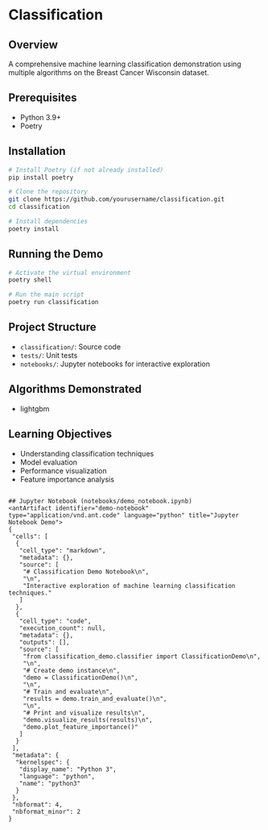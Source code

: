 # Classification

## Overview 
A comprehensive machine learning classification demonstration using multiple algorithms on the Breast Cancer Wisconsin dataset.

## Prerequisites
- Python 3.9+
- Poetry

## Installation
```bash
# Install Poetry (if not already installed)
pip install poetry

# Clone the repository
git clone https://github.com/yourusername/classification.git
cd classification

# Install dependencies
poetry install
```

## Running the Demo
```bash
# Activate the virtual environment
poetry shell

# Run the main script
poetry run classification
```

## Project Structure
- `classification/`: Source code
- `tests/`: Unit tests
- `notebooks/`: Jupyter notebooks for interactive exploration


    
## Algorithms Demonstrated
- lightgbm

## Learning Objectives
- Understanding classification techniques
- Model evaluation
- Performance visualization
- Feature importance analysis
```

## Jupyter Notebook (notebooks/demo_notebook.ipynb)
<antArtifact identifier="demo-notebook" type="application/vnd.ant.code" language="python" title="Jupyter Notebook Demo">
{
 "cells": [
  {
   "cell_type": "markdown",
   "metadata": {},
   "source": [
    "# Classification Demo Notebook\n",
    "\n",
    "Interactive exploration of machine learning classification techniques."
   ]
  },
  {
   "cell_type": "code",
   "execution_count": null,
   "metadata": {},
   "outputs": [],
   "source": [
    "from classification_demo.classifier import ClassificationDemo\n",
    "\n",
    "# Create demo instance\n",
    "demo = ClassificationDemo()\n",
    "\n",
    "# Train and evaluate\n",
    "results = demo.train_and_evaluate()\n",
    "\n",
    "# Print and visualize results\n",
    "demo.visualize_results(results)\n",
    "demo.plot_feature_importance()"
   ]
  }
 ],
 "metadata": {
  "kernelspec": {
   "display_name": "Python 3",
   "language": "python",
   "name": "python3"
  }
 },
 "nbformat": 4,
 "nbformat_minor": 2
}